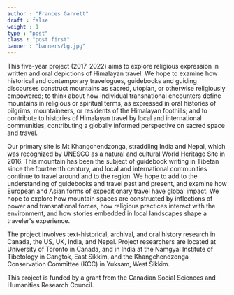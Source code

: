 ```yaml
---
author : "Frances Garrett"
draft : false
weight : 1
type : "post"
class : "post first"
banner : "banners/bg.jpg"
---
```


This five-year project (2017-2022) aims to explore religious expression in written and oral depictions of Himalayan travel. We hope to examine how historical and contemporary travelogues, guidebooks and guiding discourses construct mountains as sacred, utopian, or otherwise religiously empowered; to think about how individual transnational encounters define mountains in religious or spiritual terms, as expressed in oral histories of pilgrims, mountaineers, or residents of the Himalayan foothills; and to contribute to histories of Himalayan travel by local and international communities, contributing a globally informed perspective on sacred space and travel.

Our primary site is Mt Khangchendzonga, straddling India and Nepal, which was recognized by UNESCO as a natural and cultural World Heritage Site in 2016. This mountain has been the subject of guidebook writing in Tibetan since the fourteenth century, and local and international communities continue to travel around and to the region. We hope to add to the understanding of guidebooks and travel past and present, and examine how European and Asian forms of expeditionary travel have global impact. We hope to explore how mountain spaces are constructed by inflections of power and transnational forces, how religious practices interact with the environment, and how stories embedded in local landscapes shape a traveler's experience.

The project involves text-historical, archival, and oral history research in Canada, the US, UK, India, and Nepal. Project researchers are located at University of Toronto in Canada, and in India at the Namgyal Institute of Tibetology in Gangtok, East Sikkim, and the Khangchendzonga Conservation Committee (KCC) in Yuksam, West Sikkim.

This project is funded by a grant from the Canadian Social Sciences and Humanities Research Council.
